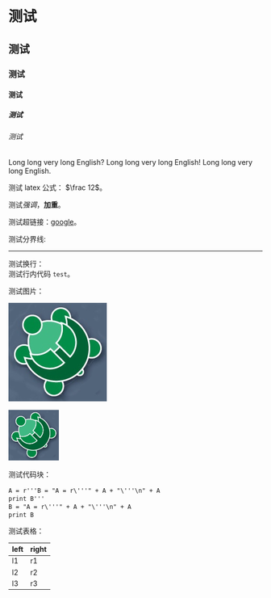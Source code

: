 
# 测试

## 测试

### 测试

#### 测试

##### 测试

###### 测试

Long long very long English? Long long very long English! Long long very long English. 

测试 latex 公式： $\frac 12$。

测试*强调*，**加重**。

测试超链接：[google](www.google.com)。

测试分界线:

-------------------------------

测试换行：   
测试行内代码 `test`。

测试图片：

![pic](img/head.jpg)

<img class=align-center src='img/head.jpg' style='width:100px'/>

测试代码块：

~~~~{.python}
A = r'''B = "A = r\'''" + A + "\'''\n" + A
print B'''
B = "A = r\'''" + A + "\'''\n" + A
print B
~~~~

测试表格：

left | right
-----|------
l1   | r1
l2   | r2
l3   | r3
